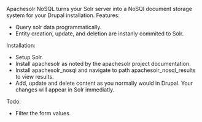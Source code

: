Apachesolr NoSQL turns your Solr server into a NoSQl document storage system for your Drupal installation. 
Features: 
 - Query solr data programmatically.
 - Entity creation, update, and deletion are instanly commited to Solr.

Installation:
 - Setup Solr.
 - Install apachesolr as noted by the apachesolr project documentation.
 - Install apachesolr_nosql and navigate to path apachesolr_nosql_results to view results.
 - Add, update and delete content as you normally would in Drupal. Your changes will appear in Solr immediatly. 

Todo:
 - Filter the form values. 
